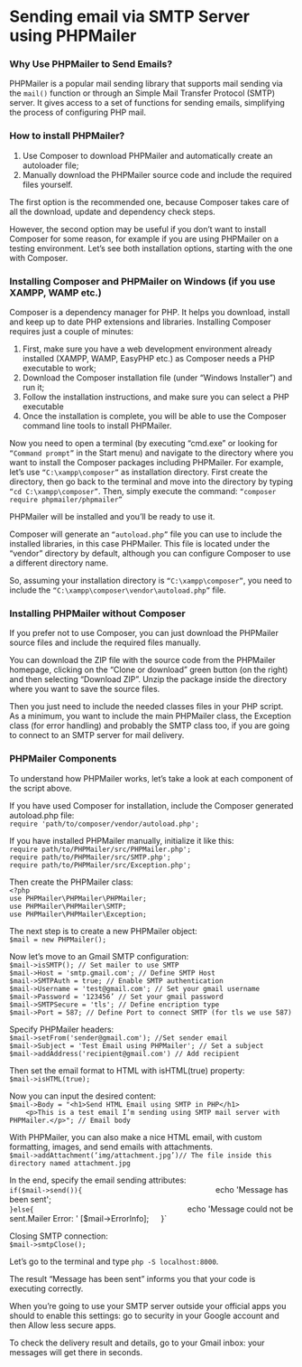 # Sending email via SMTP Server using PHPMailer


### Why Use PHPMailer to Send Emails?

PHPMailer is a popular mail sending library that supports mail sending via the `mail()` function or through an Simple Mail Transfer Protocol (SMTP) server. It gives access to a set of functions for sending emails, simplifying the process of configuring PHP mail.

### How to install PHPMailer?

1.	Use Composer to download PHPMailer and automatically create an autoloader file;
2.	Manually download the PHPMailer source code and include the required files yourself.

The first option is the recommended one, because Composer takes care of all the download, update and dependency check steps.

However, the second option may be useful if you don’t want to install Composer for some reason, for example if you are using PHPMailer on a testing environment.
Let’s see both installation options, starting with the one with Composer.

### Installing Composer and PHPMailer on Windows (if you use XAMPP, WAMP etc.)

Composer is a dependency manager for PHP. It helps you download, install and keep up to date PHP extensions and libraries.
Installing Composer requires just a couple of minutes:
 
1.	First, make sure you have a web development environment already installed (XAMPP, WAMP, EasyPHP etc.) as Composer needs a PHP executable to work;
2.	Download the Composer installation file (under “Windows Installer”) and run it;
3.	Follow the installation instructions, and make sure you can select a PHP executable
4.	Once the installation is complete, you will be able to use the Composer command line tools to install PHPMailer.
 
Now you need to open a terminal (by executing “cmd.exe” or looking for `“Command prompt”` in the Start menu) and navigate to the directory where you want to install the Composer packages including PHPMailer.
For example, let’s use `“C:\xampp\composer”` as installation directory. First create the directory, then go back to the terminal and move into the directory by typing `“cd C:\xampp\composer”`.
Then, simply execute the command: `“composer require phpmailer/phpmailer” `

PHPMailer will be installed and you’ll be ready to use it.
 
Composer will generate an `“autoload.php”` file you can use to include the installed libraries, in this case PHPMailer. This file is located under the “vendor” directory by default, although you can configure Composer to use a different directory name.

So, assuming your installation directory is `“C:\xampp\composer”`, you need to include the `“C:\xampp\composer\vendor\autoload.php”` file.

 
### Installing PHPMailer without Composer

If you prefer not to use Composer, you can just download the PHPMailer source files and include the required files manually.

You can download the ZIP file with the source code from the PHPMailer homepage, clicking on the “Clone or download” green button (on the right) and then selecting “Download ZIP”. Unzip the package inside the directory where you want to save the source files.
 
Then you just need to include the needed classes files in your PHP script.
As a minimum, you want to include the main PHPMailer class, the Exception class (for error handling) and probably the SMTP class too, if you are going to connect to an SMTP server for mail delivery.


### PHPMailer Components

To understand how PHPMailer works, let’s take a look at each component of the script above.

If you have used Composer for installation, include the Composer generated autoload.php file:  
`require 'path/to/composer/vendor/autoload.php';`  

If you have installed PHPMailer manually, initialize it like this:  
`require path/to/PHPMailer/src/PHPMailer.php';  `  
`require path/to/PHPMailer/src/SMTP.php';       `  
`require path/to/PHPMailer/src/Exception.php';  `  

Then create the PHPMailer class:  
`<?php                             `  
`use PHPMailer\PHPMailer\PHPMailer;`  
`use PHPMailer\PHPMailer\SMTP;     `  
`use PHPMailer\PHPMailer\Exception;`  

The next step is to create a new PHPMailer object:  
`$mail = new PHPMailer();`  

Now let’s move to an Gmail SMTP configuration:  
`$mail->isSMTP(); // Set mailer to use SMTP                            `  
`$mail->Host = 'smtp.gmail.com'; // Define SMTP Host                   `  
`$mail->SMTPAuth = true; // Enable SMTP authentication                 `  
`$mail->Username = 'test@gmail.com'; // Set your gmail username        `  
`$mail->Password = '123456’ // Set your gmail password                 `  
`$mail->SMTPSecure = 'tls'; // Define encription type                  `  
`$mail->Port = 587; // Define Port to connect SMTP (for tls we use 587)`  

Specify PHPMailer headers:  
`$mail->setFrom('sender@gmail.com'); //Set sender email         `  
`$mail->Subject = 'Test Email using PHPMailer'; // Set a subject`  
`$mail->addAddress('recipient@gmail.com') // Add recipient      `  


Then set the email format to HTML with isHTML(true) property:  
`$mail->isHTML(true);`  

Now you can input the desired content:   
`$mail->Body = "<h1>Send HTML Email using SMTP in PHP</h1>                                         `  
`    <p>This is a test email I’m sending using SMTP mail server with PHPMailer.</p>"; // Email body`  


With PHPMailer, you can also make a nice HTML email, with custom formatting, images, and send emails with attachments.   
`$mail->addAttachment(‘img/attachment.jpg’)// The file inside this directory named attachment.jpg`  

In the end, specify the email sending attributes:  
`if($mail->send()){                             `                       `  
`    echo 'Message has been sent';           `                          `  
`}else{                                  `                              `  
`    echo 'Message could not be sent.Mailer Error: ' [$mail->ErrorInfo];`  
`}`  

Closing SMTP connection:  
`$mail->smtpClose();`  


Let’s go to the terminal and type  `php -S localhost:8000`.

The result “Message has been sent” informs you that your code is executing correctly. 

When you’re going to use your SMTP server outside your official apps you should to enable this settings: go to security in your Google account and then Allow less secure apps.

To check the delivery result and details, go to your Gmail inbox: your messages will get there in seconds.

